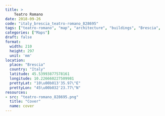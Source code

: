 ```yaml
---
title: > 
    Teatro Romano
date: 2018-09-26
code: "italy_brescia_teatro-romano_828695"
tags: ["teatro-romano", "map", "architecture", "buildings", "Brescia", "Italy"]
categories: ["Maps"]
draft: false
format:
  width: 210
  height: 297
  unit: 'mm'
location:
  place: "Brescia"
  country: "Italy"
  latitude: 45.53993877578161
  longitude: 10.226660227509981
  prettyLat: "10\u00b013'35.97\"E"
  prettyLon: "45\u00b032'23.77\"N"
resources:
- src: "teatro-romano_828695.png"
  title: "Cover"
  name: cover
---
```


